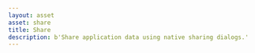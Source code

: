 ```yaml
---
layout: asset
asset: share
title: Share
description: b'Share application data using native sharing dialogs.'
---
```

